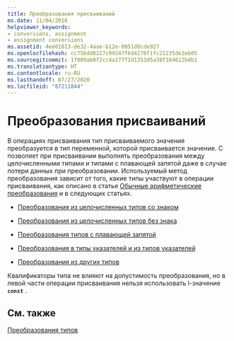 ```yaml
---
title: Преобразования присваиваний
ms.date: 11/04/2016
helpviewer_keywords:
- conversions, assignment
- assignment conversions
ms.assetid: 4ee01013-de32-4aae-b12e-0051d0cde927
ms.openlocfilehash: cc75bdd8227c09247f6d4270f1fc21235de2eb05
ms.sourcegitcommit: 1f009ab0f2cc4a177f2d1353d5a38f164612bdb1
ms.translationtype: HT
ms.contentlocale: ru-RU
ms.lasthandoff: 07/27/2020
ms.locfileid: "87211844"
---
```

# <a name="assignment-conversions"></a>Преобразования присваиваний

В операциях присваивания тип присваиваемого значения преобразуется в тип переменной, которой присваивается значение. C позволяет при присваивании выполнять преобразования между целочисленными типами и типами с плавающей запятой даже в случае потери данных при преобразовании. Используемый метод преобразования зависит от того, какие типы участвуют в операции присваивания, как описано в статье [Обычные арифметические преобразования](../c-language/usual-arithmetic-conversions.md) и в следующих статьях.

- [Преобразования из целочисленных типов со знаком](../c-language/conversions-from-signed-integral-types.md)

- [Преобразования из целочисленных типов без знака](../c-language/conversions-from-unsigned-integral-types.md)

- [Преобразования типов с плавающей запятой](../c-language/conversions-from-floating-point-types.md)

- [Преобразования в типы указателей и из типов указателей](../c-language/conversions-to-and-from-pointer-types.md)

- [Преобразования из других типов](../c-language/conversions-from-other-types.md)

Квалификаторы типа не влияют на допустимость преобразования, но в левой части операции присваивания нельзя использовать l-значение **`const`** .

## <a name="see-also"></a>См. также

[Преобразования типов](../c-language/type-conversions-c.md)
